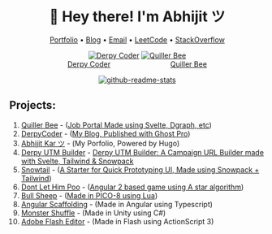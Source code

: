 <h1 align="center">👋 Hey there! I'm Abhijit ツ</h1>
<p align="center">
  <a href="https://www.abhijit-kar.com">Portfolio</a> •
  <a href="https://www.derpycoder.com">Blog</a> •
  <a href="mailto:reachme@abhijit-kar.com">Email</a> •
  <a href="https://leetcode.com/abhijit-kar/">LeetCode</a> •
  <a href="https://stackoverflow.abhijit-kar.com">StackOverflow</a>
</p>

<p align="center">
  <a href="https://www.derpycoder.com"><img src="https://www.derpycoder.com/assets/img/icon.png" alt="Derpy Coder"/></a>
  <a href="https://www.quillerbee.com"><img src="https://www.quillerbee.com/android-chrome-192x192.png" alt="Quiller Bee"/></a><br>
  <a href="https://www.derpycoder.com">Derpy Coder</a>
  &nbsp;&nbsp;&nbsp;&nbsp;&nbsp;&nbsp;&nbsp;&nbsp;&nbsp;&nbsp;&nbsp;&nbsp;&nbsp;&nbsp;&nbsp;&nbsp;&nbsp;&nbsp;&nbsp;&nbsp;&nbsp;&nbsp;&nbsp;&nbsp;&nbsp;&nbsp;&nbsp;&nbsp;
  <a href="https://www.quillerbee.com">Quiller Bee</a>
</p>

<p align="center">
  <a href="https://github.com/anuraghazra/github-readme-stats">
    <img alt="github-readme-stats" src="https://github-readme-stats.vercel.app/api?username=abhijit-kar&show_icons=true&theme=radical&count_private=true&include_all_commits=true&custom_title=Abhijit%20Kar%27s%20GitHub%20Stats&hide=prs,issues" />
  </a>
</p>

## Projects:
1. [Quiller Bee](https://www.quillerbee.com/) - ([Job Portal Made using Svelte, Dgraph, etc](https://github.com/quillerbee/job-portal))
1. [DerpyCoder](https://www.derpycoder.com) - ([My Blog, Published with Ghost Pro](https://www.derpycoder.com/ghost-pro-20-reasons-that-make-it-the-best-choice-for-bloggers-in-2021/))
1. [Abhijit Kar ツ](https://www.abhijit-kar.com/) - (My Porfolio, Powered by Hugo)
1. [Derpy UTM Builder](https://www.abhijit-kar.com/derpy-utm-builder/) - [Derpy UTM Builder: A Campaign URL Builder made with Svelte, Tailwind & Snowpack](https://www.derpycoder.com/derpy-utm-builder-a-campaign-url-builder-made-with-svelte-tailwind-snowpack/)
1. [Snowtail](https://www.abhijit-kar.com/snowtail/) - ([A Starter for Quick Prototyping UI, Made using Snowpack + Tailwind](https://www.derpycoder.com/snowtail-snowpack-tailwind-starter-to-speed-up-theme-dev/))
1. [Dont Let Him Poo](https://www.abhijit-kar.com/dont-let-him-poo/) - ([Angular 2 based game using A star algorithm](https://www.derpycoder.com/dont-let-him-poo-angular-2-based-game-using-a-star-algorithm/))
1. [Bull Sheep](https://www.abhijit-kar.com/bull-sheep/) - ([Made in PICO-8 using Lua](https://www.derpycoder.com/bull-sheep-casual-8-bit-game-using-fantasy-console-pico-8/))
1. [Angular Scaffolding](https://www.abhijit-kar.com/angular-scaffolding) - (Made in Angular using Typescript)
1. [Monster Shuffle](https://abhijit-kar.itch.io/monster-shuffle) - (Made in Unity using C#)
1. [Adobe Flash Editor](https://drive.google.com/drive/folders/0B3Cbrg4maoDvSEtZVDhtVm1ZZnc?usp=sharing) - (Made in Flash using ActionScript 3)
